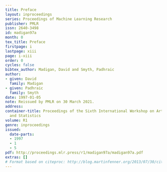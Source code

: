 ```yaml
---
title: Preface
layout: inproceedings
series: Proceedings of Machine Learning Research
publisher: PMLR
issn: 2640-3498
id: madigan97a
month: 0
tex_title: Preface
firstpage: i
lastpage: xiii
page: i-xiii
order: 0
cycles: false
bibtex_author: Madigan, David and Smyth, Padhraic
author:
- given: David
  family: Madigan
- given: Padhraic
  family: Smyth
date: 1997-01-05
note: Reissued by PMLR on 30 March 2021.
address:
container-title: Proceedings of the Sixth International Workshop on Artificial Intelligence
  and Statistics
volume: R1
genre: inproceedings
issued:
  date-parts:
  - 1997
  - 1
  - 5
pdf: http://proceedings.mlr.press/r1/madigan97a/madigan97a.pdf
extras: []
# Format based on citeproc: http://blog.martinfenner.org/2013/07/30/citeproc-yaml-for-bibliographies/
---
```

